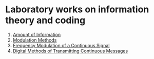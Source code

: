 <h1>Laboratory works on information theory and coding</h1>

1. [Amount of Information](amount-of-information)
2. [Modulation Methods](modulation-methods)
3. [Frequency Modulation of a Continuous Signal](frequency-modulation-of-a-continuous-signal)
4. [Digital Methods of Transmitting Continuous Messages](digital-methods-of-transmitting-continuous-messages)